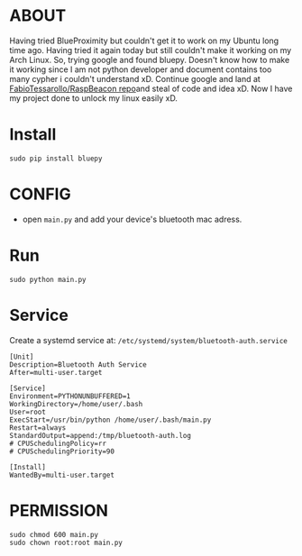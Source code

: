 # ABOUT 
Having tried BlueProximity but couldn't get it to work on my Ubuntu long time ago. Having tried it again today but still couldn't make it working on my Arch Linux. So, trying google and found bluepy. Doesn't know how to make it working since I am not python developer and document contains too many cypher i couldn't understand xD. Continue google and land at [FabioTessarollo/RaspBeacon repo](https://github.com/FabioTessarollo/RaspBeacon)and steal of code and idea xD. Now I have my project done to unlock my linux easily xD.


# Install
```
sudo pip install bluepy
```


# CONFIG
- open `main.py` and add your device's bluetooth mac adress.


# Run
```
sudo python main.py
```

# Service
Create a systemd service at: `/etc/systemd/system/bluetooth-auth.service` 
```
[Unit]
Description=Bluetooth Auth Service
After=multi-user.target

[Service]
Environment=PYTHONUNBUFFERED=1
WorkingDirectory=/home/user/.bash
User=root
ExecStart=/usr/bin/python /home/user/.bash/main.py
Restart=always
StandardOutput=append:/tmp/bluetooth-auth.log
# CPUSchedulingPolicy=rr
# CPUSchedulingPriority=90

[Install]
WantedBy=multi-user.target
```

# PERMISSION
```
sudo chmod 600 main.py
sudo chown root:root main.py
```
